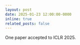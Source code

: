 ```yaml
---
layout: post
date: 2025-01-23 12:00:00-0000
inline: true
related_posts: false
---
```


One paper accepted to ICLR 2025.
